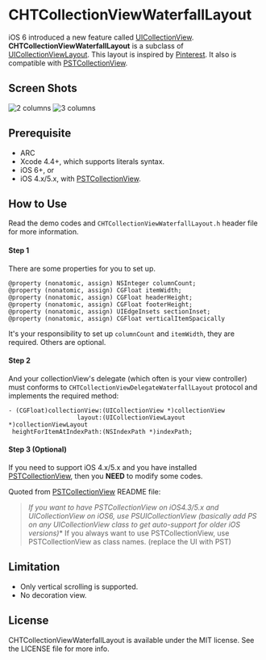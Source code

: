 CHTCollectionViewWaterfallLayout
===============================

iOS 6 introduced a new feature called [UICollectionView]. **CHTCollectionViewWaterfallLayout** is a subclass of [UICollectionViewLayout].
This layout is inspired by [Pinterest]. It also is compatible with [PSTCollectionView].

Screen Shots
------------
![2 columns](https://raw.github.com/chiahsien/UICollectionViewWaterfallLayout/master/Screenshots/2-columns.png)
![3 columns](https://raw.github.com/chiahsien/UICollectionViewWaterfallLayout/master/Screenshots/3-columns.png)

Prerequisite
------------
* ARC
* Xcode 4.4+, which supports literals syntax.
* iOS 6+, or
* iOS 4.x/5.x, with [PSTCollectionView].

How to Use
----------
Read the demo codes and `CHTCollectionViewWaterfallLayout.h` header file for more information.

#### Step 1
There are some properties for you to set up.

``` objc
@property (nonatomic, assign) NSInteger columnCount;
@property (nonatomic, assign) CGFloat itemWidth;
@property (nonatomic, assign) CGFloat headerHeight;
@property (nonatomic, assign) CGFloat footerHeight;
@property (nonatomic, assign) UIEdgeInsets sectionInset;
@property (nonatomic, assign) CGFloat verticalItemSpacically
```

It's your responsibility to set up `columnCount` and `itemWidth`, they are required. Others are optional.

#### Step 2
And your collectionView's delegate (which often is your view controller) must conforms to `CHTCollectionViewDelegateWaterfallLayout` protocol and implements the required method:

``` objc
- (CGFloat)collectionView:(UICollectionView *)collectionView
                   layout:(UICollectionViewLayout *)collectionViewLayout
 heightForItemAtIndexPath:(NSIndexPath *)indexPath;
```

#### Step 3 (Optional)
If you need to support iOS 4.x/5.x and you have installed [PSTCollectionView], then you **NEED** to modify some codes.

Quoted from [PSTCollectionView] README file:
> **If you want to have PSTCollectionView on iOS4.3/5.x and UICollectionView on iOS6, use PSUICollectionView (basically add PS on any UICollectionView* class to get auto-support for older iOS versions)**
> If you always want to use PSTCollectionView, use PSTCollectionView as class names. (replace the UI with PST)

Limitation
----------
* Only vertical scrolling is supported.
* No decoration view.

License
-------
CHTCollectionViewWaterfallLayout is available under the MIT license. See the LICENSE file for more info.


[UICollectionView]: http://developer.apple.com/library/ios/#documentation/uikit/reference/UICollectionView_class/Reference/Reference.html
[UICollectionViewLayout]: http://developer.apple.com/library/ios/#documentation/uikit/reference/UICollectionViewLayout_class/Reference/Reference.html
[Pinterest]: http://pinterest.com/
[PSTCollectionView]: https://github.com/steipete/PSTCollectionView
